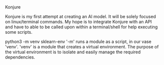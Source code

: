 Konjure

Konjure is my first attempt at creating an AI model. It will be solely focused on linux/terminal commands.
My hope is to integrate Konjure with an API and have to able to be called upon within a terminal/shell for help executing some scripts.

python3 -m venv sklearn-env
'-m' runs a module as a script, in our vase 'venv'.
'venv' is a module that creates a virtual environment.
The purpose of the virtual environment is to isolate and easily manage the required dependencies.

